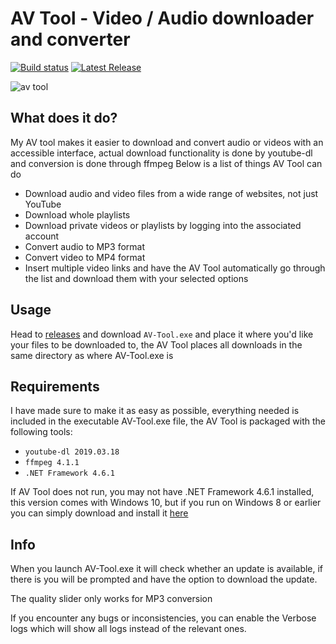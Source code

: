 # AV Tool - Video / Audio downloader and converter
[![Build status](https://ci.appveyor.com/api/projects/status/65594ghmtjavjw29?svg=true)](https://ci.appveyor.com/project/MartinNielsenDev/av-tool)
[![Latest Release](https://img.shields.io/github/release/martinnielsendev/av-tool.svg)](https://github.com/MartinNielsenDev/av-tool/releases)

![av tool](https://i.imgur.com/1LVY3BC.jpg)

## What does it do?
My AV tool makes it easier to download and convert audio or videos with an accessible interface, actual download functionality is done by youtube-dl and conversion is done through ffmpeg
Below is a list of things AV Tool can do
* Download audio and video files from a wide range of websites, not just YouTube
* Download whole playlists
* Download private videos or playlists by logging into the associated account
* Convert audio to MP3 format
* Convert video to MP4 format
* Insert multiple video links and have the AV Tool automatically go through the list and download them with your selected options

## Usage
Head to [releases](https://github.com/MartinNielsenDev/AV-Tool/releases) and download `AV-Tool.exe` and place it where you'd like your files to be downloaded to, the AV Tool places all downloads in the same directory as where AV-Tool.exe is

## Requirements
I have made sure to make it as easy as possible, everything needed is included in the executable AV-Tool.exe file, the AV Tool is packaged with the following tools:

* `youtube-dl 2019.03.18`
* `ffmpeg 4.1.1`
* `.NET Framework 4.6.1`

If AV Tool does not run, you may not have .NET Framework 4.6.1 installed, this version comes with Windows 10, but if you run on Windows 8 or earlier you can simply download and install it [here](https://www.microsoft.com/en-us/download/details.aspx?id=49981)

## Info
When you launch AV-Tool.exe it will check whether an update is available, if there is you will be prompted and have the option to download the update.

The quality slider only works for MP3 conversion

If you encounter any bugs or inconsistencies, you can enable the Verbose logs which will show all logs instead of the relevant ones. 
